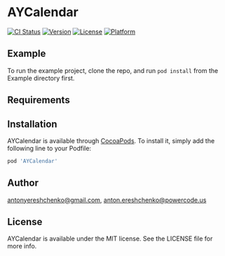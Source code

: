 # AYCalendar

[![CI Status](https://img.shields.io/travis/antonyereshchenko@gmail.com/AYCalendar.svg?style=flat)](https://travis-ci.org/antonyereshchenko@gmail.com/AYCalendar)
[![Version](https://img.shields.io/cocoapods/v/AYCalendar.svg?style=flat)](https://cocoapods.org/pods/AYCalendar)
[![License](https://img.shields.io/cocoapods/l/AYCalendar.svg?style=flat)](https://cocoapods.org/pods/AYCalendar)
[![Platform](https://img.shields.io/cocoapods/p/AYCalendar.svg?style=flat)](https://cocoapods.org/pods/AYCalendar)

## Example

To run the example project, clone the repo, and run `pod install` from the Example directory first.

## Requirements

## Installation

AYCalendar is available through [CocoaPods](https://cocoapods.org). To install
it, simply add the following line to your Podfile:

```ruby
pod 'AYCalendar'
```

## Author

antonyereshchenko@gmail.com, anton.ereshchenko@powercode.us

## License

AYCalendar is available under the MIT license. See the LICENSE file for more info.
